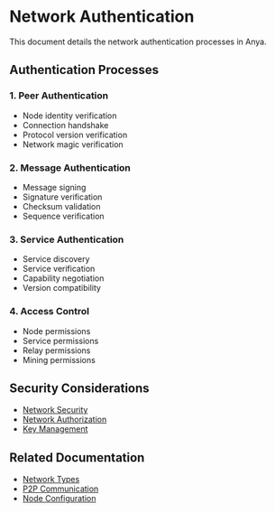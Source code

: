 # Network Authentication

This document details the network authentication processes in Anya.

## Authentication Processes

### 1. Peer Authentication
- Node identity verification
- Connection handshake
- Protocol version verification
- Network magic verification

### 2. Message Authentication
- Message signing
- Signature verification
- Checksum validation
- Sequence verification

### 3. Service Authentication
- Service discovery
- Service verification
- Capability negotiation
- Version compatibility

### 4. Access Control
- Node permissions
- Service permissions
- Relay permissions
- Mining permissions

## Security Considerations
- [Network Security](network-security.md)
- [Network Authorization](network-authorization.md)
- [Key Management](key-management.md)

## Related Documentation
- [Network Types](../network/network-types.md)
- [P2P Communication](../network/p2p-communication.md)
- [Node Configuration](../network/node-configuration.md)
